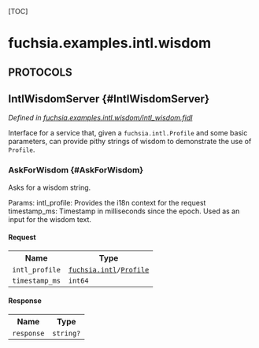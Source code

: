 [TOC]

# fuchsia.examples.intl.wisdom


## **PROTOCOLS**

## IntlWisdomServer {#IntlWisdomServer}
*Defined in [fuchsia.examples.intl.wisdom/intl_wisdom.fidl](https://fuchsia.googlesource.com/fuchsia/+/master/garnet/examples/intl/wisdom/fidl/intl_wisdom.fidl#12)*

<p>Interface for a service that, given a <code>fuchsia.intl.Profile</code> and some basic parameters, can
provide pithy strings of wisdom to demonstrate the use of <code>Profile</code>.</p>

### AskForWisdom {#AskForWisdom}

<p>Asks for a wisdom string.</p>
<p>Params:
intl_profile: Provides the i18n context for the request
timestamp_ms: Timestamp in milliseconds since the epoch. Used as an input for the wisdom
text.</p>

#### Request
<table>
    <tr><th>Name</th><th>Type</th></tr>
    <tr>
            <td><code>intl_profile</code></td>
            <td>
                <code><a class='link' href='../fuchsia.intl/'>fuchsia.intl</a>/<a class='link' href='../fuchsia.intl/#Profile'>Profile</a></code>
            </td>
        </tr><tr>
            <td><code>timestamp_ms</code></td>
            <td>
                <code>int64</code>
            </td>
        </tr></table>


#### Response
<table>
    <tr><th>Name</th><th>Type</th></tr>
    <tr>
            <td><code>response</code></td>
            <td>
                <code>string?</code>
            </td>
        </tr></table>

















